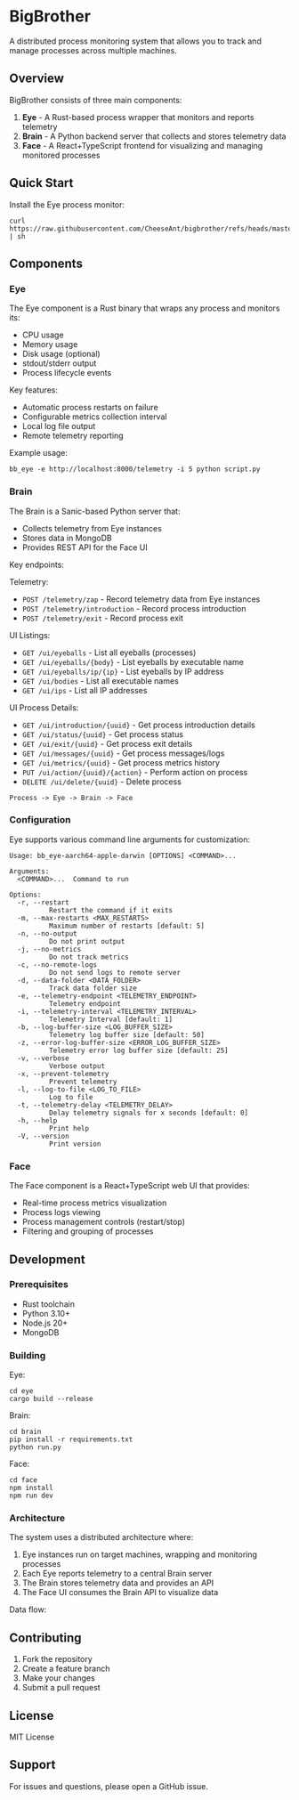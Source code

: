 # BigBrother

A distributed process monitoring system that allows you to track and manage processes across multiple machines.

## Overview

BigBrother consists of three main components:

1. **Eye** - A Rust-based process wrapper that monitors and reports telemetry
2. **Brain** - A Python backend server that collects and stores telemetry data
3. **Face** - A React+TypeScript frontend for visualizing and managing monitored processes

## Quick Start

Install the Eye process monitor:

```
curl https://raw.githubusercontent.com/CheeseAnt/bigbrother/refs/heads/master/eye/get_latest_release.sh | sh
```

## Components

### Eye

The Eye component is a Rust binary that wraps any process and monitors its:

- CPU usage
- Memory usage
- Disk usage (optional)
- stdout/stderr output
- Process lifecycle events

Key features:
- Automatic process restarts on failure
- Configurable metrics collection interval
- Local log file output
- Remote telemetry reporting

Example usage:

```
bb_eye -e http://localhost:8000/telemetry -i 5 python script.py
```

### Brain

The Brain is a Sanic-based Python server that:

- Collects telemetry from Eye instances
- Stores data in MongoDB
- Provides REST API for the Face UI

Key endpoints:

Telemetry:
- `POST /telemetry/zap` - Record telemetry data from Eye instances
- `POST /telemetry/introduction` - Record process introduction
- `POST /telemetry/exit` - Record process exit

UI Listings:
- `GET /ui/eyeballs` - List all eyeballs (processes)
- `GET /ui/eyeballs/{body}` - List eyeballs by executable name
- `GET /ui/eyeballs/ip/{ip}` - List eyeballs by IP address
- `GET /ui/bodies` - List all executable names
- `GET /ui/ips` - List all IP addresses

UI Process Details:
- `GET /ui/introduction/{uuid}` - Get process introduction details
- `GET /ui/status/{uuid}` - Get process status
- `GET /ui/exit/{uuid}` - Get process exit details
- `GET /ui/messages/{uuid}` - Get process messages/logs
- `GET /ui/metrics/{uuid}` - Get process metrics history
- `PUT /ui/action/{uuid}/{action}` - Perform action on process
- `DELETE /ui/delete/{uuid}` - Delete process


```
Process -> Eye -> Brain -> Face
```

### Configuration

Eye supports various command line arguments for customization:

```
Usage: bb_eye-aarch64-apple-darwin [OPTIONS] <COMMAND>...

Arguments:
  <COMMAND>...  Command to run

Options:
  -r, --restart
          Restart the command if it exits
  -m, --max-restarts <MAX_RESTARTS>
          Maximum number of restarts [default: 5]
  -n, --no-output
          Do not print output
  -j, --no-metrics
          Do not track metrics
  -c, --no-remote-logs
          Do not send logs to remote server
  -d, --data-folder <DATA_FOLDER>
          Track data folder size
  -e, --telemetry-endpoint <TELEMETRY_ENDPOINT>
          Telemetry endpoint
  -i, --telemetry-interval <TELEMETRY_INTERVAL>
          Telemetry Interval [default: 1]
  -b, --log-buffer-size <LOG_BUFFER_SIZE>
          Telemetry log buffer size [default: 50]
  -z, --error-log-buffer-size <ERROR_LOG_BUFFER_SIZE>
          Telemetry error log buffer size [default: 25]
  -v, --verbose
          Verbose output
  -x, --prevent-telemetry
          Prevent telemetry
  -l, --log-to-file <LOG_TO_FILE>
          Log to file
  -t, --telemetry-delay <TELEMETRY_DELAY>
          Delay telemetry signals for x seconds [default: 0]
  -h, --help
          Print help
  -V, --version
          Print version
```

### Face

The Face component is a React+TypeScript web UI that provides:

- Real-time process metrics visualization
- Process logs viewing
- Process management controls (restart/stop)
- Filtering and grouping of processes

## Development

### Prerequisites

- Rust toolchain
- Python 3.10+
- Node.js 20+
- MongoDB

### Building

Eye:
```
cd eye
cargo build --release
```

Brain:
```
cd brain
pip install -r requirements.txt
python run.py
```

Face:
```
cd face
npm install
npm run dev
```

### Architecture

The system uses a distributed architecture where:

1. Eye instances run on target machines, wrapping and monitoring processes
2. Each Eye reports telemetry to a central Brain server
3. The Brain stores telemetry data and provides an API
4. The Face UI consumes the Brain API to visualize data

Data flow:

## Contributing

1. Fork the repository
2. Create a feature branch
3. Make your changes
4. Submit a pull request

## License

MIT License

## Support

For issues and questions, please open a GitHub issue.

